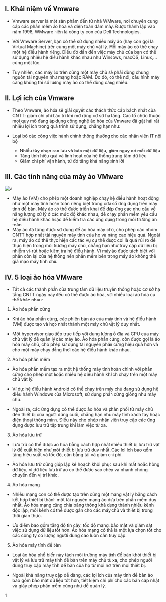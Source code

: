 ## I. Khái niệm về Vmware


- Vmware server là một sản phẩm đến từ nhà WMware, nơi chuyên cung cấp các phần mềm ảo hóa và điện toán đám mây. Được thành lập vào năm 1998, WMware hiện là công ty con của Dell Technologies. 

- Với Vmware Server, bạn có thể sử dụng nhiều máy ảo (hay còn gọi là Virtual Machine) trên cùng một máy chủ vật lý. Mỗi máy ảo có thể chạy một hệ điều hành riêng. Điều đó dẫn đến việc máy chủ của bạn có thể sử dụng nhiều hệ điều hành khác nhau như Windows, macOS, Linux,... cùng một lúc. 

- Tuy nhiên, các máy ảo trên cùng một máy chủ sẽ phải dùng chung nguồn tài nguyên như mạng hoặc RAM. Do đó, có thể nói, cấu hình máy càng khủng thì số lượng máy ảo có thể dùng càng nhiều. 

## II. Lợi ích của Vmware
- Theo Vmware, ảo hóa sẽ giải quyết các thách thức cấp bách nhất của CNTT: giảm chi phí bảo trì khi mở rộng cơ sở hạ tầng. Các tổ chức thuộc mọi quy mô đang áp dụng công nghệ ảo hóa của Vmware đã gặt hái rất nhiều lợi ích trong quá trình sử dụng, chẳng hạn như:

- Loại bỏ các công việc hành chính thông thường cho các nhân viên IT nội bộ
    + Nhiều tùy chọn sao lưu và bảo mật dữ liệu, giảm nguy cơ mất dữ liệu
    + Tăng tính hiệu quả và linh hoạt của hệ thống trung tâm dữ liệu
    + Giảm chi phí vận hành, từ đó tăng khả năng sinh lời

## III. Các tính năng của máy ảo VMware
![a](https://prnt.sc/JryTVY-pE3q_)

- Máy ảo (VM) cho phép một doanh nghiệp chạy hệ điều hành hoạt động như một máy tính hoàn toàn riêng biệt trong cửa sổ ứng dụng trên máy tính để bàn. Máy ảo có thể được triển khai để đáp ứng các nhu cầu về năng lượng xử lý ở các mức độ khác nhau, để chạy phần mềm yêu cầu hệ điều hành khác hoặc để kiểm tra các ứng dụng trong môi trường an toàn.
- Máy ảo đã từng được sử dụng để ảo hóa máy chủ, cho phép các nhóm CNTT hợp nhất tài nguyên máy tính của họ và nâng cao hiệu quả. Ngoài ra, máy ảo có thể thực hiện các tác vụ cụ thể được coi là quá rủi ro để thực hiện trong môi trường máy chủ, chẳng hạn như truy cập dữ liệu bị nhiễm vi-rút hoặc kiểm tra hệ điều hành. Vì máy ảo được tách biệt với phần còn lại của hệ thống nên phần mềm bên trong máy ảo không thể giả mạo máy tính chủ.


## IV. 5 loại ảo hóa VMware
- Tất cả các thành phần của trung tâm dữ liệu truyền thống hoặc cơ sở hạ tầng CNTT ngày nay đều có thể được ảo hóa, với nhiều loại ảo hóa cụ thể khác nhau:

1. Ảo hóa phần cứng
- Khi ảo hóa phần cứng, các phiên bản ảo của máy tính và hệ điều hành (VM) được tạo và hợp nhất thành một máy chủ vật lý duy nhất.

- Một hypervisor giao tiếp trực tiếp với dung lượng ổ đĩa và CPU của máy chủ vật lý để quản lý các máy ảo. Ảo hóa phần cứng, còn được gọi là ảo hóa máy chủ, cho phép sử dụng tài nguyên phần cứng hiệu quả hơn và cho một máy chạy đồng thời các hệ điều hành khác nhau.

2. Ảo hóa phần mềm
- Ảo hóa phần mềm tạo ra một hệ thống máy tính hoàn chỉnh với phần cứng cho phép một hoặc nhiều hệ điều hành khách chạy trên một máy chủ vật lý.

- Ví dụ: hệ điều hành Android có thể chạy trên máy chủ đang sử dụng hệ điều hành Windows của Microsoft, sử dụng phần cứng giống như máy chủ.

- Ngoài ra, các ứng dụng có thể được ảo hóa và phân phối từ máy chủ đến thiết bị của người dùng cuối, chẳng hạn như máy tính xách tay hoặc điện thoại thông minh. Điều này cho phép nhân viên truy cập các ứng dụng được lưu trữ tập trung khi làm việc từ xa.

3. Ảo hóa lưu trữ
- Lưu trữ có thể được ảo hóa bằng cách hợp nhất nhiều thiết bị lưu trữ vật lý để xuất hiện như một thiết bị lưu trữ duy nhất. Các lợi ích bao gồm tăng hiệu suất và tốc độ, cân bằng tải và giảm chi phí.

- Ảo hóa lưu trữ cũng giúp lập kế hoạch khôi phục sau khi mất hoặc hỏng dữ liệu, vì dữ liệu lưu trữ ảo có thể được sao chép và nhanh chóng chuyển đến vị trí khác.

4. Ảo hóa mạng
- Nhiều mạng con có thể được tạo trên cùng một mạng vật lý bằng cách kết hợp thiết bị thành một tài nguyên mạng ảo dựa trên phần mềm duy nhất. Ảo hóa mạng cũng chia băng thông khả dụng thành nhiều kênh độc lập, mỗi kênh có thể được gán cho các máy chủ và thiết bị trong thời gian thực.

- Ưu điểm bao gồm tăng độ tin cậy, tốc độ mạng, bảo mật và giám sát việc sử dụng dữ liệu tốt hơn. Ảo hóa mạng có thể là một lựa chọn tốt cho các công ty có lượng người dùng cao luôn cần truy cập.

5. Ảo hóa máy tính để bàn
- Loại ảo hóa phổ biến này tách môi trường máy tính để bàn khỏi thiết bị vật lý và lưu trữ máy tính để bàn trên máy chủ từ xa, cho phép người dùng truy cập máy tính để bàn của họ từ mọi nơi trên mọi thiết bị.

- Ngoài khả năng truy cập dễ dàng, các lợi ích của máy tính để bàn ảo bao gồm bảo mật dữ liệu tốt hơn, tiết kiệm chi phí cho các bản cập nhật và giấy phép phần mềm cũng như dễ quản lý.

1